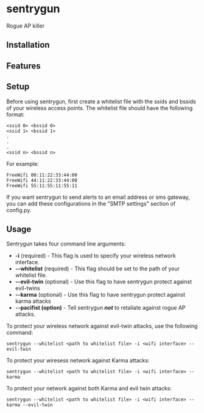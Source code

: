 # sentrygun

Rogue AP killer

## Installation

## Features

## Setup

Before using sentrygun, first create a whitelist file with the ssids and bssids of your
wireless access points. The whitelist file should have the following format:

	<ssid 0> <bssid 0>
	<ssid 1> <bssid 1>
	.
	.
	.
	<ssid n> <bssid n>

For example:

	FreeWifi 00:11:22:33:44:00
	FreeWifi 44:11:22:33:44:00
	FreeWifi 55:11:55:11:55:11

If you want sentrygun to send alerts to an email address or sms gateway, you can
add these configurations in the "SMTP settings" section of config.py.

## Usage

Sentrygun takes four command line arguments:

- __-i__ (required) - This flag is used to specify your wireless network interface.
- __--whitelist__ (required) - This flag should be set to the path of your whitelist file.
- __--evil-twin__ (optional) - Use this flag to have sentrygun protect against evil-twins
- __--karma__ (optional) - Use this flag to have sentrygun protect against karma attacks
- __--pacifist (option)__ - Tell sentrygun ___not___ to retaliate against rogue AP attacks.


To protect your wireless network against evil-twin attacks, use the following command:

	sentrygun --whitelist <path to whitelist file> -i <wifi interface> --evil-twin

To protect your wiresess network against Karma attacks:

	sentrygun --whitelist <path to whitelist file> -i <wifi interface> --karma

To protect your network against both Karma and evil twin attacks:

	sentrygun --whitelist <path to whitelist file> -i <wifi interface> --karma --evil-twin
